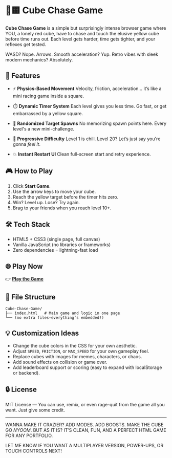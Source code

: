 # 🔴🟨 Cube Chase Game

**Cube Chase Game** is a simple but surprisingly intense browser game where YOU, a lonely red cube, have to chase and touch the elusive yellow cube before time runs out. Each level gets harder, time gets tighter, and your reflexes get tested.

WASD? Nope. Arrows. Smooth acceleration? Yup. Retro vibes with sleek modern mechanics? Absolutely.

## 🚀 Features

* ⚡️ **Physics-Based Movement**
  Velocity, friction, acceleration… it’s like a mini racing game inside a square.

* ⏱️ **Dynamic Timer System**
  Each level gives you less time. Go fast, or get embarrassed by a yellow square.

* 🌯️ **Randomized Target Spawns**
  No memorizing spawn points here. Every level's a new mini-challenge.

* 🧠 **Progressive Difficulty**
  Level 1 is chill. Level 20? Let’s just say you're gonna *feel it*.

* 💥 **Instant Restart UI**
  Clean full-screen start and retry experience.

## 🎮 How to Play

1. Click **Start Game**.
2. Use the arrow keys to move your cube.
3. Reach the yellow target before the timer hits zero.
4. Win? Level up. Lose? Try again.
5. Brag to your friends when you reach level 10+.

## 🛠️ Tech Stack

* HTML5 + CSS3 (single page, full canvas)
* Vanilla JavaScript (no libraries or frameworks)
* Zero dependencies = lightning-fast load

## 🌐 Play Now

👉 [**Play the Game**](https://micahthepro.github.io/Cube-Chase-Game/)

## 📁 File Structure

```
Cube-Chase-Game/
├── index.html   # Main game and logic in one page
└── (no extra files—everything’s embedded!)
```

## 💡 Customization Ideas

* Change the cube colors in the CSS for your own aesthetic.
* Adjust `SPEED`, `FRICTION`, or `MAX_SPEED` for your own gameplay feel.
* Replace cubes with images for memes, characters, or chaos.
* Add sound effects on collision or game over.
* Add leaderboard support or scoring (easy to expand with localStorage or backend).

## 🔒 License

MIT License — You can use, remix, or even rage-quit from the game all you want. Just give some credit.

---

WANNA MAKE IT CRAZIER? ADD MODES. ADD BOOSTS. MAKE THE CUBE GO *NYOOM*.
BUT AS IT IS? IT’S CLEAN, FUN, AND A PERFECT HTML GAME FOR ANY PORTFOLIO.

LET ME KNOW IF YOU WANT A MULTIPLAYER VERSION, POWER-UPS, OR TOUCH CONTROLS NEXT!
